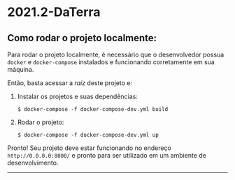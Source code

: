 # 2021.2-DaTerra


## Como rodar o projeto localmente:

Para rodar o projeto localmente, é necessário que o desenvolvedor possua `docker` e `docker-compose` instalados e funcionando corretamente em sua máquina.

Então, basta acessar a *raíz* deste projeto e:

1. Instalar os projetos e suas dependências:
    ```
    $ docker-compose -f docker-compose-dev.yml build
    ```

2. Rodar o projeto:
    ```
    $ docker-compose -f docker-compose-dev.yml up
    ```

Pronto! Seu projeto deve estar funcionando no endereço `http://0.0.0.0:8000/` e pronto para ser utilizado em um ambiente de desenvolvimento.


---

